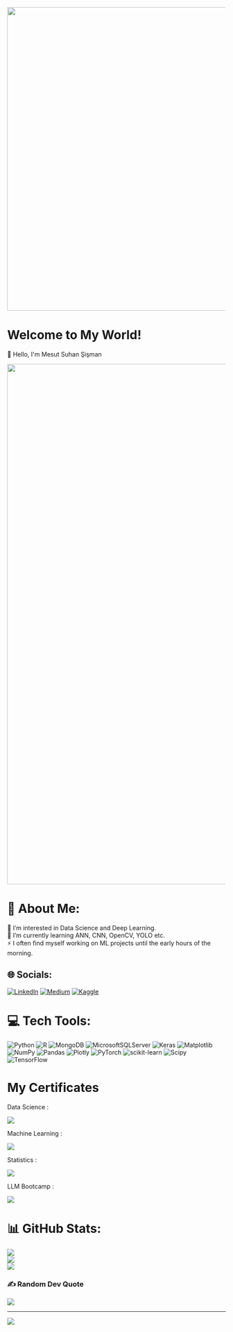 <div id="header" align="center">
  <img src="https://img.freepik.com/free-vector/colorful-science-education-background_23-2148490697.jpg" width="700"/>
</div>

# Welcome to My World!

👋 Hello, I'm Mesut Suhan Şişman

<div id="header" align="center">
  <img src="https://i.pinimg.com/originals/54/dd/2a/54dd2a6c17f894e233848e18eaa242d9.jpg" width="1200" />
</div>


# 💫 About Me:
👀 I’m interested in Data Science and Deep Learning.<br>🌱  I’m currently learning ANN, CNN, OpenCV, YOLO etc.<br>⚡ I often find myself working on ML projects until the early hours of the morning.


## 🌐 Socials:
[![LinkedIn](https://img.shields.io/badge/LinkedIn-%230077B5.svg?logo=linkedin&logoColor=white)](https://linkedin.com/in/mesut-suhan-sisman) [![Medium](https://img.shields.io/badge/Medium-12100E?logo=medium&logoColor=white)](https://medium.com/@@mesutssmn) [![Kaggle](https://img.shields.io/badge/Kaggle-0072b1?logo=kaggle&logoColor=white)](https:///www.kaggle.com/mesutssmn) 

# 💻 Tech Tools:
![Python](https://img.shields.io/badge/python-3670A0?style=plastic&logo=python&logoColor=ffdd54) ![R](https://img.shields.io/badge/r-%23276DC3.svg?style=plastic&logo=r&logoColor=white) ![MongoDB](https://img.shields.io/badge/MongoDB-%234ea94b.svg?style=plastic&logo=mongodb&logoColor=white) ![MicrosoftSQLServer](https://img.shields.io/badge/Microsoft%20SQL%20Server-CC2927?style=plastic&logo=microsoft%20sql%20server&logoColor=white) ![Keras](https://img.shields.io/badge/Keras-%23D00000.svg?style=plastic&logo=Keras&logoColor=white) ![Matplotlib](https://img.shields.io/badge/Matplotlib-%23ffffff.svg?style=plastic&logo=Matplotlib&logoColor=black) ![NumPy](https://img.shields.io/badge/numpy-%23013243.svg?style=plastic&logo=numpy&logoColor=white) ![Pandas](https://img.shields.io/badge/pandas-%23150458.svg?style=plastic&logo=pandas&logoColor=white) ![Plotly](https://img.shields.io/badge/Plotly-%233F4F75.svg?style=plastic&logo=plotly&logoColor=white) ![PyTorch](https://img.shields.io/badge/PyTorch-%23EE4C2C.svg?style=plastic&logo=PyTorch&logoColor=white) ![scikit-learn](https://img.shields.io/badge/scikit--learn-%23F7931E.svg?style=plastic&logo=scikit-learn&logoColor=white) ![Scipy](https://img.shields.io/badge/SciPy-%230C55A5.svg?style=plastic&logo=scipy&logoColor=%white) ![TensorFlow](https://img.shields.io/badge/TensorFlow-%23FF6F00.svg?style=plastic&logo=TensorFlow&logoColor=white)


# My Certificates
Data Science : 

<a href="https://www.coursera.org/account/accomplishments/specialization/certificate/G78S7B9MNCAC" target="_blank"><img src="https://img.shields.io/badge/-IBM-0072b1?logo=IBM&logoColor=grey" /></a>

Machine Learning : 

<a href="https://www.coursera.org/account/accomplishments/specialization/certificate/VMWETUFGC8TV" target="_blank"><img src="https://img.shields.io/badge/-DeepLearning.AI-8C1515?logo=Stanford&logoColor=red" /></a>

Statistics : 

<a href="https://www.coursera.org/account/accomplishments/specialization/5FWKNGBWEVHU" target="_blank"><img src="https://img.shields.io/badge/-ColoradoBoulder-FFD100?logo=CU&logoColor=white" /></a>

LLM Bootcamp : 

<a href="https://aiplanet.com/bootcamp/certificate/verify/09f4f6bb-c917-46c8-9988-81490905c021" target="_blank"><img src="https://img.shields.io/badge/-AIPlanet-4CAF50?logo=AIPlanet&logoColor=white" /></a>


# 📊 GitHub Stats:
![](https://github-readme-stats.vercel.app/api?username=Mesutssmn&theme=gotham&hide_border=false&include_all_commits=false&count_private=false)<br/>
![](https://github-readme-streak-stats.herokuapp.com/?user=Mesutssmn&theme=gotham&hide_border=false)<br/>
![](https://github-readme-stats.vercel.app/api/top-langs/?username=Mesutssmn&theme=gotham&hide_border=false&include_all_commits=false&count_private=false&layout=compact)

### ✍️ Random Dev Quote
![](https://quotes-github-readme.vercel.app/api?type=horizontal&theme=tokyonight)

---
[![](https://visitcount.itsvg.in/api?id=Mesutssmn&icon=1&color=0)](https://visitcount.itsvg.in)

<!-- Proudly created with GPRM ( https://gprm.itsvg.in ) -->
